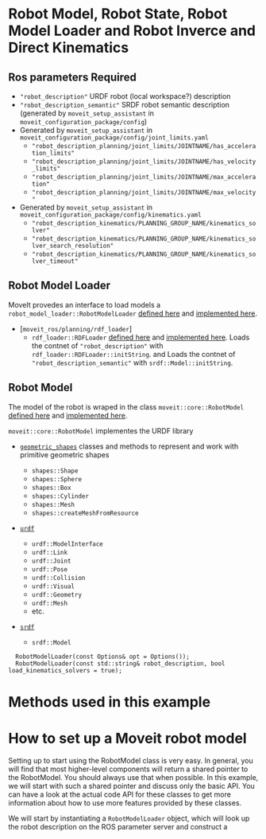 # Robot Model, Robot State, Robot Model Loader and Robot Inverce and Direct Kinematics

## Ros parameters Required

- `"robot_description"` URDF robot (local workspace?) description
- `"robot_description_semantic"` SRDF robot semantic description (generated by `moveit_setup_assistant` in `moveit_configuration_package/config`)
- Generated  by `moveit_setup_assistant` in `moveit_configuration_package/config/joint_limits.yaml`
    - `"robot_description_planning/joint_limits/JOINTNAME/has_acceleration_limits"` 
    - `"robot_description_planning/joint_limits/JOINTNAME/has_velocity_limits"`
    - `"robot_description_planning/joint_limits/JOINTNAME/max_acceleration"`
    - `"robot_description_planning/joint_limits/JOINTNAME/max_velocity"`
- Generated  by `moveit_setup_assistant` in `moveit_configuration_package/config/kinematics.yaml`
    - `"robot_description_kinematics/PLANNING_GROUP_NAME/kinematics_solver"`
    - `"robot_description_kinematics/PLANNING_GROUP_NAME/kinematics_solver_search_resolution"`
    - `"robot_description_kinematics/PLANNING_GROUP_NAME/kinematics_solver_timeout"`

## Robot Model Loader

MoveIt provedes an interface to load models a `robot_model_loader::RobotModelLoader` [defined here](https://github.com/ros-planning/moveit/blob/802e596a2283b64f4582d802c5f79e1f3d57def0/moveit_ros/planning/robot_model_loader/include/moveit/robot_model_loader/robot_model_loader.h) and [implemented here](https://github.com/ros-planning/moveit/blob/7ad2bc7b86dad08061d98668ba34feba54bb05cc/moveit_ros/planning/robot_model_loader/src/robot_model_loader.cpp).

- [`moveit_ros/planning/rdf_loader`]
    - `rdf_loader::RDFLoader` [defined here](https://github.com/ros-planning/moveit/blob/802e596a2283b64f4582d802c5f79e1f3d57def0/moveit_ros/planning/rdf_loader/include/moveit/rdf_loader/rdf_loader.h) and [implemented here](https://github.com/ros-planning/moveit/blob/cb5945b69f4dfbd1e5819a2b7bee3e256aee766c/moveit_ros/planning/rdf_loader/src/rdf_loader.cpp). Loads the contnet of `"robot_description"` with `rdf_loader::RDFLoader::initString`. and Loads the contnet of `"robot_description_semantic"` with `srdf::Model::initString`.
    


## Robot Model

The model of the robot is wraped in the class `moveit::core::RobotModel` [defined here](https://github.com/ros-planning/moveit/blob/a29a30caaecbd130d85056d959d4eb1c30d4088f/moveit_core/robot_model/include/moveit/robot_model/robot_model.h) and [implemented here](https://github.com/ros-planning/moveit/blob/a29a30caaecbd130d85056d959d4eb1c30d4088f/moveit_core/robot_model/src/robot_model.cpp).

`moveit::core::RobotModel` implementes the URDF library

- [`geometric_shapes`](http://wiki.ros.org/geometric_shapes) classes and methods to represent and work with primitive geometric shapes
    - `shapes::Shape`
    - `shapes::Sphere`
    - `shapes::Box`
    - `shapes::Cylinder`
    - `shapes::Mesh`
    - `shapes::createMeshFromResource`
- [`urdf`](http://wiki.ros.org/urdf)
    - `urdf::ModelInterface`
    - `urdf::Link`
    - `urdf::Joint`
    - `urdf::Pose`
    - `urdf::Collision`
    - `urdf::Visual`
    - `urdf::Geometry`
    - `urdf::Mesh`
    - etc.

- [`srdf`](https://wiki.ros.org/srdf)
    - `srdf::Model`

```
  RobotModelLoader(const Options& opt = Options());
  RobotModelLoader(const std::string& robot_description, bool load_kinematics_solvers = true);
```

# Methods used in this example

# How to set up a Moveit robot model
Setting up to start using the RobotModel class is very easy. In
general, you will find that most higher-level components will
return a shared pointer to the RobotModel. You should always use
that when possible. In this example, we will start with such a
shared pointer and discuss only the basic API. You can have a
look at the actual code API for these classes to get more
information about how to use more features provided by these
classes.
                                                                 
We will start by instantiating a
`RobotModelLoader` object, which will look up the robot description on the ROS parameter server and construct a

